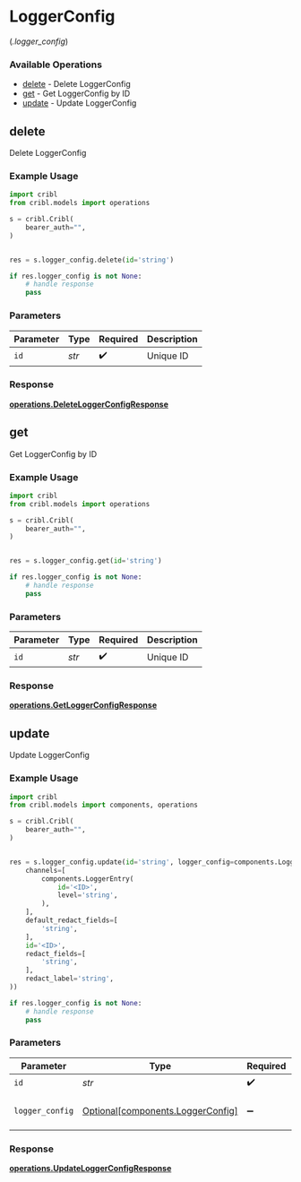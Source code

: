 # LoggerConfig
(*.logger_config*)

### Available Operations

* [delete](#delete) - Delete LoggerConfig
* [get](#get) - Get LoggerConfig by ID
* [update](#update) - Update LoggerConfig

## delete

Delete LoggerConfig

### Example Usage

```python
import cribl
from cribl.models import operations

s = cribl.Cribl(
    bearer_auth="",
)


res = s.logger_config.delete(id='string')

if res.logger_config is not None:
    # handle response
    pass
```

### Parameters

| Parameter          | Type               | Required           | Description        |
| ------------------ | ------------------ | ------------------ | ------------------ |
| `id`               | *str*              | :heavy_check_mark: | Unique ID          |


### Response

**[operations.DeleteLoggerConfigResponse](../../models/operations/deleteloggerconfigresponse.md)**


## get

Get LoggerConfig by ID

### Example Usage

```python
import cribl
from cribl.models import operations

s = cribl.Cribl(
    bearer_auth="",
)


res = s.logger_config.get(id='string')

if res.logger_config is not None:
    # handle response
    pass
```

### Parameters

| Parameter          | Type               | Required           | Description        |
| ------------------ | ------------------ | ------------------ | ------------------ |
| `id`               | *str*              | :heavy_check_mark: | Unique ID          |


### Response

**[operations.GetLoggerConfigResponse](../../models/operations/getloggerconfigresponse.md)**


## update

Update LoggerConfig

### Example Usage

```python
import cribl
from cribl.models import components, operations

s = cribl.Cribl(
    bearer_auth="",
)


res = s.logger_config.update(id='string', logger_config=components.LoggerConfig(
    channels=[
        components.LoggerEntry(
            id='<ID>',
            level='string',
        ),
    ],
    default_redact_fields=[
        'string',
    ],
    id='<ID>',
    redact_fields=[
        'string',
    ],
    redact_label='string',
))

if res.logger_config is not None:
    # handle response
    pass
```

### Parameters

| Parameter                                                                | Type                                                                     | Required                                                                 | Description                                                              |
| ------------------------------------------------------------------------ | ------------------------------------------------------------------------ | ------------------------------------------------------------------------ | ------------------------------------------------------------------------ |
| `id`                                                                     | *str*                                                                    | :heavy_check_mark:                                                       | Unique ID                                                                |
| `logger_config`                                                          | [Optional[components.LoggerConfig]](../../models/shared/loggerconfig.md) | :heavy_minus_sign:                                                       | LoggerConfig object to be updated                                        |


### Response

**[operations.UpdateLoggerConfigResponse](../../models/operations/updateloggerconfigresponse.md)**

